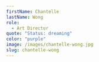 ```yaml
---
firstName: Chantelle
lastName: Wong
role:
  - Art Director
quote: "Status: dreaming"
color: "purple"
image: /images/chantelle-wong.jpg
slug: chantelle-wong
---
```

